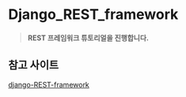 # Django_REST_framework
> #### REST 프레임워크 튜토리얼을 진행합니다.

## 참고 사이트
[django-REST-framework](www.django-rest-framework.org/tutorial/1-serialization/)
